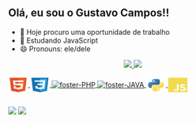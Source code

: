 ## Olá, eu sou o Gustavo Campos!!

- 🔭 Hoje procuro uma oportunidade de trabalho
- 🌱 Estudando JavaScript
- 😄 Pronouns: ele/dele


<div align="center">
  <a href="https://github.com/MGustavoCampos">
  <img height="180em" src="https://github-readme-stats.vercel.app/api?username=MGustavoCampos&show_icons=true&theme=tokyonight&include_all_commits=true&count_private=true"/>
  <img height="180em" src="https://github-readme-stats.vercel.app/api/top-langs/?username=MGustavoCampos&layout=compact&langs_count=7&theme=tokyonight"/>
</div>
<div style="display: inline_block"><br>
  
  <img align="center" alt="foster-HTML" height="30" width="40" src="https://raw.githubusercontent.com/devicons/devicon/master/icons/html5/html5-original.svg">
  <img align="center" alt="foster-CSS" height="30" width="40" src="https://raw.githubusercontent.com/devicons/devicon/master/icons/css3/css3-original.svg">
  <img align="center" alt="foster-PHP" height="30" width="40" src="https://cdn.jsdelivr.net/gh/devicons/devicon/icons/php/php-original.svg" />
  <img align="center" alt="foster-JAVA" height="30" width="40" src="https://cdn.jsdelivr.net/gh/devicons/devicon/icons/java/java-original.svg" />
  <img align="center" alt="foster-Python" height="30" width="40" src="https://raw.githubusercontent.com/devicons/devicon/master/icons/python/python-original.svg">
  <img align="center" alt="foster-Js" height="30" width="40" src="https://raw.githubusercontent.com/devicons/devicon/master/icons/javascript/javascript-plain.svg">
   
</div>
  
  ##
  
<div>
  <a href = "mailto:contatomgcampos@gmail.com"><img src="https://img.shields.io/badge/-Gmail-%23333?style=for-the-badge&logo=gmail&logoColor=white" target="_blank"></a>
  <a href="https://www.linkedin.com/in/marcos-gustavo-campos-da-silva-017a02204/" target="_blank"><img src="https://img.shields.io/badge/-LinkedIn-%230077B5?style=for-the-badge&logo=linkedin&logoColor=white" target="_blank"></a>
</div>
